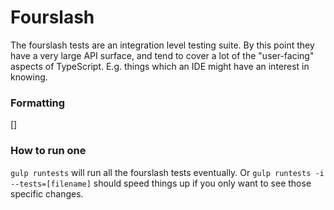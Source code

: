 # Fourslash

The fourslash tests are an integration level testing suite. By this point they have a very large API surface, and
tend to cover a lot of the "user-facing" aspects of TypeScript. E.g. things which an IDE might have an interest
in knowing.

### Formatting

[]

### How to run one

`gulp runtests` will run all the fourslash tests eventually. Or `gulp runtests -i --tests=[filename]` should speed 
things up if you only want to see those specific changes.

